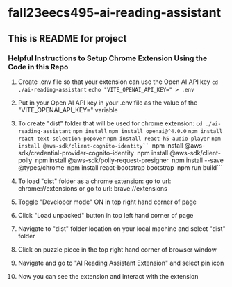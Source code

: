 # fall23eecs495-ai-reading-assistant

## This is README for project

<h3>Helpful Instructions to Setup Chrome Extension Using the Code in this Repo</h3>

1) Create .env file so that your extension can use the Open AI API key
```cd ./ai-reading-assistant```
```echo "VITE_OPENAI_API_KEY=" > .env```

2) Put in your Open AI API key in your .env file as the value of the "VITE_OPENAI_API_KEY=" variable

3) To create "dist" folder that will be used for chrome extension:
```cd ./ai-reading-assistant```
```npm install```
```npm install openai@^4.0.0```
```npm install react-text-selection-popover```
```npm install react-h5-audio-player```
```npm install @aws-sdk/client-cognito-identity``
```npm install @aws-sdk/credential-provider-cognito-identity```
```npm install @aws-sdk/client-polly```
```npm install @aws-sdk/polly-request-presigner```
```npm install --save @types/chrome```
```npm install react-bootstrap bootstrap```
```npm run build```

4) To load "dist" folder as a chrome extension:
go to url: chrome://extensions
or 
go to url: brave://extensions

5) Toggle "Developer mode" ON in top right hand corner of page

6) Click "Load unpacked" button in top left hand corner of page

7) Navigate to "dist" folder location on your local machine and select "dist" folder

8) Click on puzzle piece in the top right hand corner of browser window

9) Navigate and go to "AI Reading Assistant Extension" and select pin icon

10) Now you can see the extension and interact with the extension
